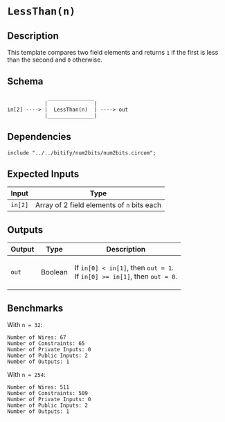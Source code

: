 # `LessThan(n)` 

## Description

This template compares two field elements and returns `1` if the first is less than the second and `0` otherwise. 
<!-- It does so by converting the inputs to binary and comparing the bits. -->

## Schema

```
             _______________     
            |               |
in[2] ----> |  LessThan(n)  | ----> out
            |_______________|     
```

## Dependencies

```
include "../../bitify/num2bits/num2bits.circom";
``` 

## Expected Inputs

| Input           | Type           |
| -------------   | -------------  | 
| `in[2]`         | Array of 2 field elements of `n` bits each |

## Outputs

| Output        | Type           | Description     |
| ------------- | -------------  | ----------      | 
| `out`         | Boolean        | </p>If `in[0] < in[1]`, then `out = 1`.<br>If `in[0] >= in[1]`, then `out = 0`.</p>|

## Benchmarks 

With `n = 32`:
```
Number of Wires: 67
Number of Constraints: 65
Number of Private Inputs: 0
Number of Public Inputs: 2
Number of Outputs: 1
```

With `n = 254`:
```
Number of Wires: 511
Number of Constraints: 509
Number of Private Inputs: 0
Number of Public Inputs: 2
Number of Outputs: 1
```